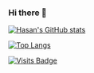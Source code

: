 ### Hi there 👋

[![Hasan's GitHub stats](https://github-readme-stats.vercel.app/api?username=hasan-full-stack-software-developer&show_icons=true&theme=radical)](https://github.com/hasan-full-stack-software-developer/github-readme-stats)

[![Top Langs](https://github-readme-stats.vercel.app/api/top-langs/?username=hasan-full-stack-software-developer&layout=compact)](https://github.com/hasan-full-stack-software-developer/github-readme-stats)

[![Visits Badge](https://badges.pufler.dev/visits/hasan-full-stack-software-developer)](https://github.com/hasan-full-stack-software-developer)

<!--
**hasan-full-stack-software-developer/hasan-full-stack-software-developer** is a ✨ _special_ ✨ repository because its `README.md` (this file) appears on your GitHub profile.

Here are some ideas to get you started:

- 🔭 I’m currently working on ...
- 🌱 I’m currently learning ...
- 👯 I’m looking to collaborate on ...
- 🤔 I’m looking for help with ...
- 💬 Ask me about ...
- 📫 How to reach me: ...
- 😄 Pronouns: ...
- ⚡ Fun fact: ...
-->
